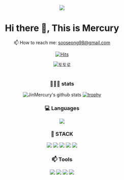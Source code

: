 <div align="center">
  <img src="https://capsule-render.vercel.app/api?type=waving&color=AAB9FF&height=200&section=header&text=Mercury's%20GitHub&fontSize=50&fontColor=FFFFFF" />
  
  # Hi there 👋, This is Mercury
  📫 How to reach me: sooseong98@gmail.com
  
  [![Hits](https://hits.seeyoufarm.com/api/count/incr/badge.svg?url=https%3A%2F%2Fgithub.com%2FJinMercury&count_bg=%23B082DA&title_bg=%23D6BEF6&icon=smugmug.svg&icon_color=%23CDFFE9&title=hits&edge_flat=false)](https://hits.seeyoufarm.com)
  
  ![토토로](https://user-images.githubusercontent.com/39897996/220537035-0e8d187c-60fe-4d20-8b01-84a010e8e2b2.gif)<br><br>

  ### 👩🏻‍💻 stats
  ![JinMercury's github stats](https://github-readme-stats.vercel.app/api?username=JinMercury&show_icons=true&theme=dracula)
  [![trophy](https://github-profile-trophy.vercel.app/?username=dms873)](https://github.com/ryo-ma/github-profile-trophy)
  
  ### 💻 Languages
  <img src="https://github-readme-stats.vercel.app/api/top-langs/?username=JinMercury&layout=compact">
  
  ### :wrench: STACK
  <img src="https://img.shields.io/badge/Java-007396?style=for-the-badge&logo=Java&logoColor=white">
  <img src="https://img.shields.io/badge/HTML-E34F26?style=for-the-badge&logo=HTML5&logoColor=white">
  <img src="https://img.shields.io/badge/JavaScript-F7DF1E?style=for-the-badge&logo=JavaScript&logoColor=white">
  <img src="https://img.shields.io/badge/CSS-1572B6?style=for-the-badge&logo=CSS3&logoColor=white">
  <img src="https://img.shields.io/badge/Oracle-F80000?style=for-the-badge&logo=Oracle&logoColor=white">
  
  ### :mailbox: Tools
  <a href="https://github.com/JinMercury" target="_blank"><img src="https://img.shields.io/badge/Github-181717?style=for-the-badge&logo=Github&logoColor=white"></a>
  <a href="mailto:sooseong98@gmail.com" target="_blank"><img src="https://img.shields.io/badge/Gmail-EA4335?style=for-the-badge&logo=Gmail&logoColor=white"></a>
  <a href="mailto:sooseong1998@naver.com" target="_blank"><img src="https://img.shields.io/badge/Naver-03C75A?style=for-the-badge&logo=Naver&logoColor=white"></a>
  <img src="https://img.shields.io/badge/Notion-000000?style=for-the-badge&logo=Notion&logoColor=white">
  
</div>
